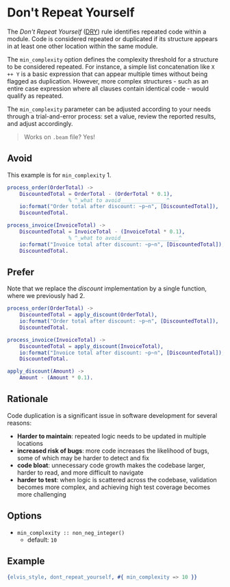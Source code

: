 # Don't Repeat Yourself

The *Don't Repeat Yourself* ([DRY](https://en.wikipedia.org/wiki/Don't_repeat_yourself)) rule
identifies repeated code within a module. Code is considered repeated or duplicated if its
structure appears in at least one other location within the same module.

The `min_complexity` option defines the complexity threshold for a structure to be considered
repeated. For instance, a simple list concatenation like `X ++ Y` is a basic expression that can
appear multiple times without being flagged as duplication. However, more complex
structures - such as an entire case expression where all clauses contain identical code - would
qualify as repeated.

The `min_complexity` parameter can be adjusted according to your needs through a trial-and-error
process: set a value, review the reported results, and adjust accordingly.

> Works on `.beam` file? Yes!

## Avoid

This example is for `min_complexity` 1.

```erlang
process_order(OrderTotal) ->
    DiscountedTotal = OrderTotal - (OrderTotal * 0.1),
                    % ^_what to avoid_______________^
    io:format("Order total after discount: ~p~n", [DiscountedTotal]),
    DiscountedTotal.

process_invoice(InvoiceTotal) ->
    DiscountedTotal = InvoiceTotal - (InvoiceTotal * 0.1),
                    % ^_what to avoid___________________^
    io:format("Invoice total after discount: ~p~n", [DiscountedTotal]),
    DiscountedTotal.
```

## Prefer

Note that we replace the *discount* implementation by a single function, where we previously had 2.

```erlang
process_order(OrderTotal) ->
    DiscountedTotal = apply_discount(OrderTotal),
    io:format("Order total after discount: ~p~n", [DiscountedTotal]),
    DiscountedTotal.

process_invoice(InvoiceTotal) ->
    DiscountedTotal = apply_discount(InvoiceTotal),
    io:format("Invoice total after discount: ~p~n", [DiscountedTotal]),
    DiscountedTotal.

apply_discount(Amount) ->
    Amount - (Amount * 0.1).
```

## Rationale

Code duplication is a significant issue in software development for several reasons:

- **Harder to maintain**: repeated logic needs to be updated in multiple locations
- **increased risk of bugs**: more code increases the likelihood of bugs, some of which may be
harder to detect and fix
- **code bloat**: unnecessary code growth makes the codebase larger, harder to read, and more
difficult to navigate
- **harder to test**: when logic is scattered across the codebase, validation becomes more complex,
and achieving high test coverage becomes more challenging

## Options

- `min_complexity :: non_neg_integer()`
  - default: `10`

## Example

```erlang
{elvis_style, dont_repeat_yourself, #{ min_complexity => 10 }}
```
